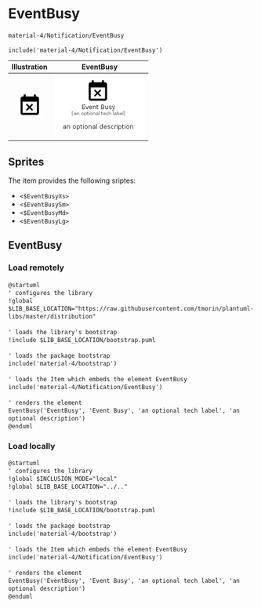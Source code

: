# EventBusy


```text
material-4/Notification/EventBusy
```

```text
include('material-4/Notification/EventBusy')
```



| Illustration | EventBusy |
| :---: | :---: |
| ![illustration for Illustration](../../material-4/Notification/EventBusy.png) | ![illustration for EventBusy](../../material-4/Notification/EventBusy.Local.png) |



## Sprites
The item provides the following sriptes:

- `<$EventBusyXs>`
- `<$EventBusySm>`
- `<$EventBusyMd>`
- `<$EventBusyLg>`





## EventBusy

### Load remotely
```plantuml
@startuml
' configures the library
!global $LIB_BASE_LOCATION="https://raw.githubusercontent.com/tmorin/plantuml-libs/master/distribution"

' loads the library's bootstrap
!include $LIB_BASE_LOCATION/bootstrap.puml

' loads the package bootstrap
include('material-4/bootstrap')

' loads the Item which embeds the element EventBusy
include('material-4/Notification/EventBusy')

' renders the element
EventBusy('EventBusy', 'Event Busy', 'an optional tech label', 'an optional description')
@enduml
```

### Load locally
```plantuml
@startuml
' configures the library
!global $INCLUSION_MODE="local"
!global $LIB_BASE_LOCATION="../.."

' loads the library's bootstrap
!include $LIB_BASE_LOCATION/bootstrap.puml

' loads the package bootstrap
include('material-4/bootstrap')

' loads the Item which embeds the element EventBusy
include('material-4/Notification/EventBusy')

' renders the element
EventBusy('EventBusy', 'Event Busy', 'an optional tech label', 'an optional description')
@enduml
```

